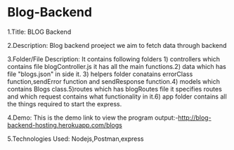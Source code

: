 # Blog-Backend

1.Title: BLOG Backend

2.Description: Blog backend proeject we aim to fetch data through backend

3.Folder/File Description: It contains following folders 1) controllers which contains file blogController.js it has all the main functions.2) data which has file "blogs.json" in side it. 3) helpers folder conatains errorClass function,sendError function and sendResponse function.4) models which contains Blogs class.5)routes which has blogRoutes file it specifies routes and which request contains what functionality in it.6) app folder contains all the things required to start the express.

4.Demo: This is the demo link to view the program output:-http://blog-backend-hosting.herokuapp.com/blogs

5.Technologies Used: Nodejs,Postman,express
